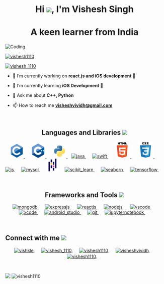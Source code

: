 <h1 align="center">Hi <img src="https://media.giphy.com/media/hvRJCLFzcasrR4ia7z/giphy.gif" width="30">, I'm Vishesh Singh</h1>
<h1 align="center">A keen learner from India</h1>

<img align="center" alt="Coding" height="450" width="600" src="https://cdn.dribbble.com/users/1162077/screenshots/3848914/media/7ed7d5ca074b48b328150e5a231e8d1f.gif">

<p align="left"> <a href="https://github.com/ryo-ma/github-profile-trophy"><img src="https://github-profile-trophy.vercel.app/?username=vishesh1110" alt="vishesh1110" /></a> </p>

<p align="left"> <a href="https://twitter.com/vishesh_1110" target="blank"><img src="https://img.shields.io/twitter/follow/vishesh_1110?logo=twitter&style=for-the-badge" alt="vishesh_1110" /></a> </p>

- 🔭 I’m currently working on **react.js and iOS development 🍎**

- 🌱 I’m currently learning **iOS Development 🍎**

- 💬 Ask me about **C++, Python**

- 📫 How to reach me **visheshvividh@gmail.com**

  
<br/>
<h2 align="center"> Languages and Libraries <img src = "https://media2.giphy.com/media/QssGEmpkyEOhBCb7e1/giphy.gif?cid=ecf05e47a0n3gi1bfqntqmob8g9aid1oyj2wr3ds3mg700bl&rid=giphy.gif" width = 30px> </h2>

<p align="center"> 
    <a href="https://www.cprogramming.com/" target="_blank" rel="noreferrer"> 
        <img src="https://raw.githubusercontent.com/devicons/devicon/master/icons/c/c-original.svg" alt="c" width="45" height="45"/> </a>&nbsp;&nbsp;&nbsp;&nbsp;
    <a href="https://www.w3schools.com/cpp/" target="_blank" rel="noreferrer"> 
        <img src="https://raw.githubusercontent.com/devicons/devicon/master/icons/cplusplus/cplusplus-original.svg" alt="cplusplus" width="45" height="45"/> </a>&nbsp;&nbsp;&nbsp;&nbsp;
    <a href="https://www.python.org" target="_blank" rel="noreferrer"> 
        <img src="https://raw.githubusercontent.com/devicons/devicon/master/icons/python/python-original.svg" alt="python" width="43" height="43"/> </a>&nbsp;&nbsp;
    <a href="https://docs.oracle.com/en/java/" target="_blank" rel="noreferrer"> 
        <img src="https://www.svgrepo.com/show/303388/java-4-logo.svg" alt="java" width="50" height="50"/> </a>&nbsp;&nbsp;&nbsp;&nbsp;
    <a href="https://www.swift.org/" target="_blank" rel="noreferrer"> 
        <img src="https://www.svgrepo.com/show/452110/swift.svg" alt="swift" width="45" height="45"/> </a>&nbsp;&nbsp;&nbsp;&nbsp;
    <a href="https://www.w3.org/html/" target="_blank" rel="noreferrer"> 
        <img src="https://raw.githubusercontent.com/devicons/devicon/master/icons/html5/html5-original-wordmark.svg" alt="html5" width="50" height="50"/> </a>&nbsp;&nbsp;&nbsp;&nbsp;
    <a href="https://www.w3schools.com/css/" target="_blank" rel="noreferrer"> 
        <img src="https://raw.githubusercontent.com/devicons/devicon/master/icons/css3/css3-original-wordmark.svg" alt="css3" width="50" height="50"/> </a>&nbsp;&nbsp;&nbsp;&nbsp;
    <a href="https://www.w3schools.com/js/" target="_blank" rel="noreferrer"> 
        <img src="https://www.svgrepo.com/show/349419/javascript.svg" alt="js" width="40" height="40"/> </a>&nbsp;&nbsp;&nbsp;&nbsp;
    <a href="https://www.mysql.com/" target="_blank" rel="noreferrer"> 
        <img src="https://github.com/user-attachments/assets/66b393c6-c7a0-4fac-87e9-e0f38fb22c15" alt="mysql" width="40" height="40"/> </a>&nbsp;&nbsp;&nbsp;&nbsp;
    <a href="https://pandas.pydata.org/" target="_blank" rel="noreferrer"> 
        <img src="https://raw.githubusercontent.com/devicons/devicon/2ae2a900d2f041da66e950e4d48052658d850630/icons/pandas/pandas-original.svg" alt="pandas" width="40" height="40"/></a>&nbsp;&nbsp;&nbsp;&nbsp;
    <a href="https://scikit-learn.org/" target="_blank" rel="noreferrer"> 
        <img src="https://upload.wikimedia.org/wikipedia/commons/0/05/Scikit_learn_logo_small.svg" alt="scikit_learn" width="40" height="40"/> </a>&nbsp;&nbsp;&nbsp;&nbsp;
    <a href="https://seaborn.pydata.org/" target="_blank" rel="noreferrer"> 
        <img src="https://seaborn.pydata.org/_images/logo-mark-lightbg.svg" alt="seaborn" width="40" height="40"/> </a>&nbsp;&nbsp;&nbsp;&nbsp;
    <a href="https://www.tensorflow.org/" target="_blank" rel="noreferrer"> 
        <img src="https://github.com/user-attachments/assets/5e9bb625-0215-406f-abdd-f1ffb80552f7" alt="tensorflow" width="42" height="42"/> </a>&nbsp;&nbsp;&nbsp;&nbsp;
</p>
<br/>



<h2 align="center"> Frameworks and Tools <img src = "https://media2.giphy.com/media/QssGEmpkyEOhBCb7e1/giphy.gif?cid=ecf05e47a0n3gi1bfqntqmob8g9aid1oyj2wr3ds3mg700bl&rid=giphy.gif" width = 30px> </h2>

<p align = "center">
    <a href="https://www.mongodb.com/lp/cloud/atlas/try4?utm_source=google&utm_campaign=search_gs_pl_evergreen_atlas_general-phrase_prosp-brand_gic-null_ww-multi_ps-all_desktop_eng_lead&utm_term=mongodb&utm_medium=cpc_paid_search&utm_ad=p&utm_ad_campaign_id=11295578158&adgroup=116363205048&cq_cmp=11295578158&gad_source=1&gclid=Cj0KCQjww5u2BhDeARIsALBuLnPkn0c7bCsk9xblngZeYyHuXBPhPXaPVJQTIcC_2MDi5_suNgb_3KsaAtInEALw_wcB" target="_blank" rel="noreferrer"> 
        <img src="https://github.com/user-attachments/assets/5d77bab1-d864-4931-9314-fb1db0e77ba3" alt="mongodb" width="45" height="45"/> </a>&nbsp;&nbsp;&nbsp;&nbsp;
     <a href="https://expressjs.com/" target="_blank" rel="noreferrer"> 
        <img src="https://github.com/user-attachments/assets/ba9a0243-2e23-40e4-84b7-9fdd2a547d9f" alt="expressjs" width="55" height="40"/> </a>&nbsp;&nbsp;&nbsp;&nbsp;
    <a href="https://react.dev/" target="_blank" rel="noreferrer"> 
        <img src="https://github.com/user-attachments/assets/e3069594-596e-4564-91cb-41370294593f" alt="reactjs" width="45" height="45"/> </a>&nbsp;&nbsp;&nbsp;&nbsp;
    <a href="https://nodejs.org/en" target="_blank" rel="noreferrer"> 
        <img src="https://github.com/user-attachments/assets/9c788970-7b35-4bd1-ac2a-b26bb0b95c78" alt="nodejs" width="45" height="45"/> </a>&nbsp;&nbsp;&nbsp;&nbsp;
    <a href="https://code.visualstudio.com/download" target="_blank" rel="noreferrer"> 
        <img src="https://www.svgrepo.com/show/452129/vs-code.svg" alt="vscode" width="45" height="45"/> </a>&nbsp;&nbsp;&nbsp;&nbsp;
    <a href="https://developer.apple.com/xcode/" target="_blank" rel="noreferrer"> 
        <img src="https://github.com/user-attachments/assets/105230d4-c73e-466c-9942-c2271e8091b7" alt="xcode" width="50" height="50"/> </a>&nbsp;&nbsp;&nbsp;&nbsp;
    <a href="https://developer.android.com/studio?gad_source=1&gclid=Cj0KCQjww5u2BhDeARIsALBuLnMQgakEhg5SH9M9vK6eS4e8xoB_VFCNpI29PGUcl77j36s8e4uY35UaAn1BEALw_wcB&gclsrc=aw.ds" target="_blank" rel="noreferrer"> 
        <img src="https://github.com/user-attachments/assets/46660b6e-2496-4cfd-948c-b47ac1c28b3a" alt="android_studio" width="50" height="50"/> </a>&nbsp;&nbsp;&nbsp;&nbsp;
    <a href="https://git-scm.com/" target="_blank" rel="noreferrer"> 
        <img src="https://www.vectorlogo.zone/logos/git-scm/git-scm-icon.svg" alt="git" width="45" height="45"/> </a>&nbsp;&nbsp;&nbsp;&nbsp;
    <a href="https://jupyter.org/" target="_blank" rel="noreferrer"> 
        <img src="https://github.com/user-attachments/assets/6fea184d-fac9-4ff3-b178-9457c675bed9" alt="jupyternotebook" width="47" height="47"/> </a>&nbsp;&nbsp;&nbsp;&nbsp;
</p>


<br/>

<h2 align="left">Connect with me <img src = "https://www.svgrepo.com/show/489904/connect.svg" width = 40px></h2>

<p align="center">
    <a href="https://linkedin.com/in/vishkle" target="blank">
        <img align="center" src="https://raw.githubusercontent.com/rahuldkjain/github-profile-readme-generator/master/src/images/icons/Social/linked-in-alt.svg" alt="vishkle" height="30" width="30"/> </a>&nbsp;&nbsp;&nbsp;&nbsp;
    <a href="https://twitter.com/vishesh_1110" target="blank">
        <img align="center" src="https://cdn.punchng.com/wp-content/uploads/2023/07/24084806/Twitter-new-logo.jpeg" alt="vishesh_1110" height="40" width="40"/> </a>&nbsp;&nbsp;&nbsp;&nbsp;
    <a href="https://www.leetcode.com/vishesh1110" target="blank">
        <img align="center" src="https://raw.githubusercontent.com/rahuldkjain/github-profile-readme-generator/master/src/images/icons/Social/leet-code.svg" alt="vishesh1110" height="35" width="35"/> </a>&nbsp;&nbsp;&nbsp;&nbsp;
    <a href="https://auth.geeksforgeeks.org/user/visheshvividh" target="blank">
        <img align="center" src="https://raw.githubusercontent.com/rahuldkjain/github-profile-readme-generator/master/src/images/icons/Social/geeks-for-geeks.svg" alt="visheshvividh" height="50" width="40"/> </a>&nbsp;&nbsp;&nbsp;&nbsp;
    <a href="https://stackoverflow.com/users/vishesh1110" target="blank">
        <img align="center" src="https://raw.githubusercontent.com/rahuldkjain/github-profile-readme-generator/master/src/images/icons/Social/stack-overflow.svg" alt="vishesh1110" height="35" width="40"/> </a>&nbsp;&nbsp;&nbsp;&nbsp;
</p>

</br>

<p> <img align="left" src="https://github-readme-stats.vercel.app/api/top-langs/?username=vishesh1110&layout=compact&hide=html&theme=radical"/> </p>

<p>&nbsp;<img align="center" src="https://github-readme-stats.vercel.app/api?username=vishesh1110&show_icons=true&locale=en&theme=radical" alt="vishesh1110" /></p>

